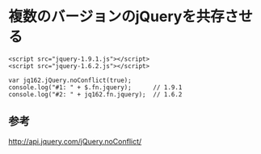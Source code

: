 ﻿# 複数のバージョンのjQueryを共存させる


```clike
<script src="jquery-1.9.1.js"></script>
<script src="jquery-1.6.2.js"></script>

var jq162.jQuery.noConflict(true);
console.log("#1: " + $.fn.jquery);      // 1.9.1
console.log("#2: " + jq162.fn.jquery);  // 1.6.2
```

## 参考
http://api.jquery.com/jQuery.noConflict/
